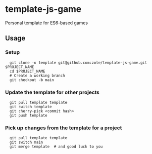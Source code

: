 # template-js-game
Personal template for ES6-based games

## Usage

### Setup

```shell
  git clone -o template git@github.com:zole/template-js-game.git $PROJECT_NAME
  cd $PROJECT_NAME
  # Create a working branch
  git checkout -b main
```

### Update the template for other projects

```shell
  git pull template template
  git switch template
  git cherry-pick <commit hash>
  git push template
```

### Pick up changes from the template for a project

```shell
  git pull template template
  git switch main
  git merge template  # and good luck to you
 ```
